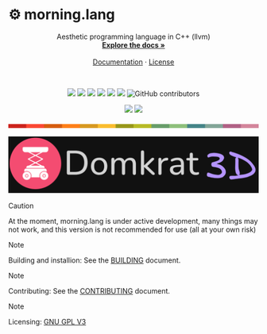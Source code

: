 # ⚙️ morning.lang
<a id="readme-top"></a> 

<div align="center">  
  <p align="center">
  Aesthetic programming language in C++ (llvm)
    <br />
    <a href="https://alexeev-prog.github.io/morning.lang/"><strong>Explore the docs »</strong></a>
    <br />
    <br />
    <a href="https://alexeev-prog.github.io/morning.lang/">Documentation</a>
    ·
    <a href="https://github.com/alexeev-prog/morning.lang/blob/main/LICENSE">License</a>
  </p>
</div>
<br>
<p align="center">
    <img src="https://img.shields.io/github/languages/top/alexeev-prog/morning.lang?style=for-the-badge">
    <img src="https://img.shields.io/github/languages/count/alexeev-prog/morning.lang?style=for-the-badge">
    <img src="https://img.shields.io/github/license/alexeev-prog/morning.lang?style=for-the-badge">
    <img src="https://img.shields.io/github/stars/alexeev-prog/morning.lang?style=for-the-badge">
    <img src="https://img.shields.io/github/issues/alexeev-prog/morning.lang?style=for-the-badge">
    <img src="https://img.shields.io/github/last-commit/alexeev-prog/morning.lang?style=for-the-badge">
    <img alt="GitHub contributors" src="https://img.shields.io/github/contributors/alexeev-prog/morning.lang?style=for-the-badge">
</p>

<div align='center'>
    <img src="https://github.com/alexeev-prog/morning.lang/actions/workflows/static.yml/badge.svg">
    <img src="https://github.com/alexeev-prog/morning.lang/actions/workflows/ci.yml/badge.svg">
</div>

<p align="center">
    <img src="https://raw.githubusercontent.com/alexeev-prog/morning.lang/refs/heads/main/docs/pallet-0.png">
</p>

![logo](./docs/logo.png)

 > [!CAUTION]
 > At the moment, morning.lang is under active development, many things may not work, and this version is not recommended for use (all at your own risk)

 > [!NOTE]
 > Building and installion: See the [BUILDING](BUILDING.md) document.

 > [!NOTE]
 > Contributing: See the [CONTRIBUTING](CONTRIBUTING.md) document.

 > [!NOTE]
 > Licensing: [GNU GPL V3](./LICENSE)
